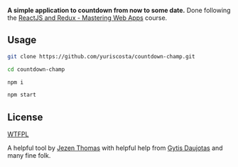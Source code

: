 **A simple application to countdown from now to some date.**
Done following the [ReactJS and Redux - Mastering Web Apps](https://www.udemy.com/react-js-and-redux-mastering-web-apps) course.

## Usage

```sh
git clone https://github.com/yuriscosta/countdown-champ.git
```
```sh
cd countdown-champ
```
```sh
npm i
```
```sh
npm start
```

## License

[WTFPL](http://www.wtfpl.net/txt/copying/)

A helpful tool by [Jezen Thomas](https://twitter.com/jezenthomas) with helpful
help from [Gytis Daujotas](https://twitter.com/gytdau) and many fine folk.
